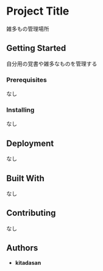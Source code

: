# Project Title

雑多もの管理場所

## Getting Started

自分用の覚書や雑多なものを管理する

### Prerequisites

なし


### Installing

なし


## Deployment

なし

## Built With

なし

## Contributing

なし


## Authors

* **kitadasan**

